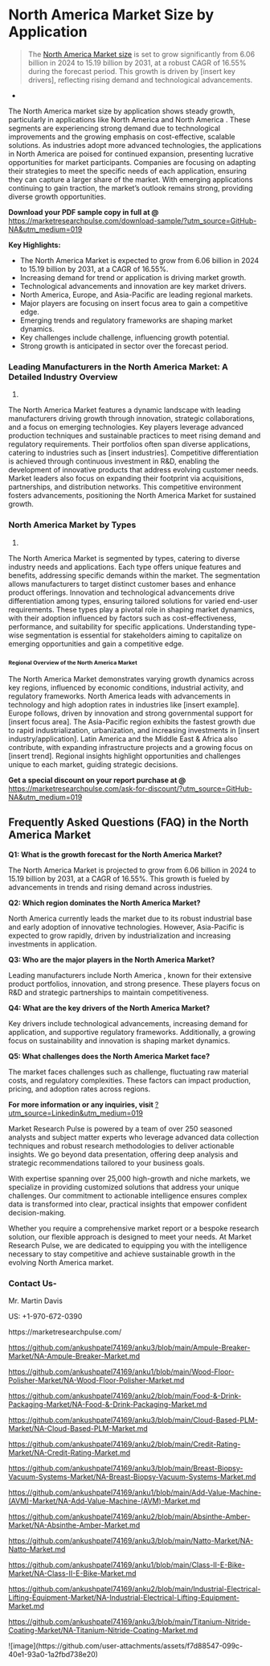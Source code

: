 <h1>North America  Market&nbsp;Size by Application</h1><blockquote><p>The <a href="https://marketresearchpulse.com/download-sample/?utm_source=GitHub-NA&amp;utm_medium=019">North America  Market size</a> is set to grow significantly from 6.06 billion in 2024 to 15.19 billion by 2031, at a robust CAGR of 16.55% during the forecast period. This growth is driven by [insert key drivers], reflecting rising demand and technological advancements.</p></blockquote><ul><li></li></ul><p>The North America  market size by application shows steady growth, particularly in applications like North America  and North America . These segments are experiencing strong demand due to technological improvements and the growing emphasis on cost-effective, scalable solutions. As industries adopt more advanced technologies, the applications in North America  are poised for continued expansion, presenting lucrative opportunities for market participants. Companies are focusing on adapting their strategies to meet the specific needs of each application, ensuring they can capture a larger share of the market. With emerging applications continuing to gain traction, the market’s outlook remains strong, providing diverse growth opportunities.</p><p><strong>Download your PDF sample copy in full at @ </strong><a href="https://marketresearchpulse.com/download-sample/?utm_source=GitHub-NA&amp;utm_medium=019">https://marketresearchpulse.com/download-sample/?utm_source=GitHub-NA&amp;utm_medium=019</a></p><p><strong>Key Highlights: </strong></p><ul><li>The North America  Market is expected to grow from 6.06 billion in 2024 to 15.19 billion by 2031, at a CAGR of 16.55%.</li><li>Increasing demand for trend or application is driving market growth.</li><li>Technological advancements and innovation are key market drivers.</li><li>North America, Europe, and Asia-Pacific are leading regional markets.</li><li>Major players are focusing on insert focus area to gain a competitive edge.</li><li>Emerging trends and regulatory frameworks are shaping market dynamics.</li><li>Key challenges include challenge, influencing growth potential.</li><li>Strong growth is anticipated in sector over the forecast period.</li></ul><h3>Leading Manufacturers in the North America  Market: A Detailed Industry Overview</h3><ol><li></li></ol><div class="flex max-w-full flex-col flex-grow"><div class="min-h-8 text-message flex w-full flex-col items-end gap-2 whitespace-normal break-words [.text-message+&amp;]:mt-5" dir="auto" data-message-author-role="assistant" data-message-id="fd8432e4-4910-450d-b182-61b7bfb0a01f" data-message-model-slug="gpt-4o"><div class="flex w-full flex-col gap-1 empty:hidden first:pt-[3px]"><div class="markdown prose w-full break-words dark:prose-invert light"><p>The North America  Market features a dynamic landscape with leading manufacturers driving growth through innovation, strategic collaborations, and a focus on emerging technologies. Key players leverage advanced production techniques and sustainable practices to meet rising demand and regulatory requirements. Their portfolios often span diverse applications, catering to industries such as [insert industries]. Competitive differentiation is achieved through continuous investment in R&amp;D, enabling the development of innovative products that address evolving customer needs. Market leaders also focus on expanding their footprint via acquisitions, partnerships, and distribution networks. This competitive environment fosters advancements, positioning the North America  Market for sustained growth.</p></div></div></div></div><h3>North America  Market by Types</h3><ol><li></li></ol><div class="flex max-w-full flex-col flex-grow"><div class="min-h-8 text-message flex w-full flex-col items-end gap-2 whitespace-normal break-words [.text-message+&amp;]:mt-5" dir="auto" data-message-author-role="assistant" data-message-id="084470be-0bb7-4664-bddf-5156b4f41249" data-message-model-slug="gpt-4o-mini"><div class="flex w-full flex-col gap-1 empty:hidden first:pt-[3px]"><div class="markdown prose w-full break-words dark:prose-invert light"><p>The North America  Market is segmented by types, catering to diverse industry needs and applications. Each type offers unique features and benefits, addressing specific demands within the market. The segmentation allows manufacturers to target distinct customer bases and enhance product offerings. Innovation and technological advancements drive differentiation among types, ensuring tailored solutions for varied end-user requirements. These types play a pivotal role in shaping market dynamics, with their adoption influenced by factors such as cost-effectiveness, performance, and suitability for specific applications. Understanding type-wise segmentation is essential for stakeholders aiming to capitalize on emerging opportunities and gain a competitive edge.</p></div></div></div></div><h3><span style="font-size: 11px;">Regional Overview of the North America  Market</span></h3><div class="flex max-w-full flex-col flex-grow"><div class="min-h-8 text-message flex w-full flex-col items-end gap-2 whitespace-normal break-words [.text-message+&amp;]:mt-5" dir="auto" data-message-author-role="assistant" data-message-id="e9038762-ce64-4e30-91c9-9bd413514231" data-message-model-slug="gpt-4o-mini"><div class="flex w-full flex-col gap-1 empty:hidden first:pt-[3px]"><div class="markdown prose w-full break-words dark:prose-invert light"><p>The North America  Market demonstrates varying growth dynamics across key regions, influenced by economic conditions, industrial activity, and regulatory frameworks. North America leads with advancements in technology and high adoption rates in industries like [insert example]. Europe follows, driven by innovation and strong governmental support for [insert focus area]. The Asia-Pacific region exhibits the fastest growth due to rapid industrialization, urbanization, and increasing investments in [insert industry/application]. Latin America and the Middle East &amp; Africa also contribute, with expanding infrastructure projects and a growing focus on [insert trend]. Regional insights highlight opportunities and challenges unique to each market, guiding strategic decisions.</p></div></div></div></div><p><strong>Get a special discount on your report purchase at @ </strong><a href="https://marketresearchpulse.com/ask-for-discount/?utm_source=GitHub-NA&amp;utm_medium=019">https://marketresearchpulse.com/ask-for-discount/?utm_source=GitHub-NA&amp;utm_medium=019</a></p><h2>Frequently Asked Questions (FAQ) in the North America  Market</h2><p><strong>Q1: What is the growth forecast for the North America  Market?</strong></p><p>The North America  Market is projected to grow from 6.06 billion in 2024 to 15.19 billion by 2031, at a CAGR of 16.55%. This growth is fueled by advancements in trends and rising demand across industries.</p><p><strong>Q2: Which region dominates the North America  Market?</strong></p><p>North America currently leads the market due to its robust industrial base and early adoption of innovative technologies. However, Asia-Pacific is expected to grow rapidly, driven by industrialization and increasing investments in application.</p><p><strong>Q3: Who are the major players in the North America  Market?</strong></p><p>Leading manufacturers include North America , known for their extensive product portfolios, innovation, and strong presence. These players focus on R&amp;D and strategic partnerships to maintain competitiveness.</p><p><strong>Q4: What are the key drivers of the North America  Market?</strong></p><p>Key drivers include technological advancements, increasing demand for application, and supportive regulatory frameworks. Additionally, a growing focus on sustainability and innovation is shaping market dynamics.</p><p><strong>Q5: What challenges does the North America  Market face?</strong></p><p>The market faces challenges such as challenge, fluctuating raw material costs, and regulatory complexities. These factors can impact production, pricing, and adoption rates across regions.</p><p><strong>For more information or any inquiries, visit&nbsp;</strong><a href="?utm_source=Linkedin&utm_medium=019">?utm_source=Linkedin&utm_medium=019</a></p><p>Market Research Pulse is powered by a team of over 250 seasoned analysts and subject matter experts who leverage advanced data collection techniques and robust research methodologies to deliver actionable insights. We go beyond data presentation, offering deep analysis and strategic recommendations tailored to your business goals.</p><p>With expertise spanning over 25,000 high-growth and niche markets, we specialize in providing customized solutions that address your unique challenges. Our commitment to actionable intelligence ensures complex data is transformed into clear, practical insights that empower confident decision-making.</p><p>Whether you require a comprehensive market report or a bespoke research solution, our flexible approach is designed to meet your needs. At Market Research Pulse, we are dedicated to equipping you with the intelligence necessary to stay competitive and achieve sustainable growth in the evolving North America  market.</p><h3><strong>Contact Us-</strong></h3><p>Mr. Martin Davis</p><p>US: +1-970-672-0390</p><p>https://marketresearchpulse.com/</p><p><a href="https://github.com/ankushpatel74169/anku3/blob/main/Ampule-Breaker-Market/NA-Ampule-Breaker-Market.md">https://github.com/ankushpatel74169/anku3/blob/main/Ampule-Breaker-Market/NA-Ampule-Breaker-Market.md</a></p><p><a href="https://github.com/ankushpatel74169/anku1/blob/main/Wood-Floor-Polisher-Market/NA-Wood-Floor-Polisher-Market.md">https://github.com/ankushpatel74169/anku1/blob/main/Wood-Floor-Polisher-Market/NA-Wood-Floor-Polisher-Market.md</a></p><p><a href="https://github.com/ankushpatel74169/anku2/blob/main/Food-&-Drink-Packaging-Market/NA-Food-&-Drink-Packaging-Market.md">https://github.com/ankushpatel74169/anku2/blob/main/Food-&-Drink-Packaging-Market/NA-Food-&-Drink-Packaging-Market.md</a></p><p><a href="https://github.com/ankushpatel74169/anku3/blob/main/Cloud-Based-PLM-Market/NA-Cloud-Based-PLM-Market.md">https://github.com/ankushpatel74169/anku3/blob/main/Cloud-Based-PLM-Market/NA-Cloud-Based-PLM-Market.md</a></p><p><a href="https://github.com/ankushpatel74169/anku2/blob/main/Credit-Rating-Market/NA-Credit-Rating-Market.md">https://github.com/ankushpatel74169/anku2/blob/main/Credit-Rating-Market/NA-Credit-Rating-Market.md</a></p><p><a href="https://github.com/ankushpatel74169/anku3/blob/main/Breast-Biopsy-Vacuum-Systems-Market/NA-Breast-Biopsy-Vacuum-Systems-Market.md">https://github.com/ankushpatel74169/anku3/blob/main/Breast-Biopsy-Vacuum-Systems-Market/NA-Breast-Biopsy-Vacuum-Systems-Market.md</a></p><p><a href="https://github.com/ankushpatel74169/anku1/blob/main/Add-Value-Machine-(AVM)-Market/NA-Add-Value-Machine-(AVM)-Market.md">https://github.com/ankushpatel74169/anku1/blob/main/Add-Value-Machine-(AVM)-Market/NA-Add-Value-Machine-(AVM)-Market.md</a></p><p><a href="https://github.com/ankushpatel74169/anku2/blob/main/Absinthe-Amber-Market/NA-Absinthe-Amber-Market.md">https://github.com/ankushpatel74169/anku2/blob/main/Absinthe-Amber-Market/NA-Absinthe-Amber-Market.md</a></p><p><a href="https://github.com/ankushpatel74169/anku3/blob/main/Natto-Market/NA-Natto-Market.md">https://github.com/ankushpatel74169/anku3/blob/main/Natto-Market/NA-Natto-Market.md</a></p><p><a href="https://github.com/ankushpatel74169/anku1/blob/main/Class-II-E-Bike-Market/NA-Class-II-E-Bike-Market.md">https://github.com/ankushpatel74169/anku1/blob/main/Class-II-E-Bike-Market/NA-Class-II-E-Bike-Market.md</a></p><p><a href="https://github.com/ankushpatel74169/anku2/blob/main/Industrial-Electrical-Lifting-Equipment-Market/NA-Industrial-Electrical-Lifting-Equipment-Market.md">https://github.com/ankushpatel74169/anku2/blob/main/Industrial-Electrical-Lifting-Equipment-Market/NA-Industrial-Electrical-Lifting-Equipment-Market.md</a></p><p><a href="https://github.com/ankushpatel74169/anku3/blob/main/Titanium-Nitride-Coating-Market/NA-Titanium-Nitride-Coating-Market.md">https://github.com/ankushpatel74169/anku3/blob/main/Titanium-Nitride-Coating-Market/NA-Titanium-Nitride-Coating-Market.md</a></p>
![image](https://github.com/user-attachments/assets/f7d88547-099c-40e1-93a0-1a2fbd738e20)

